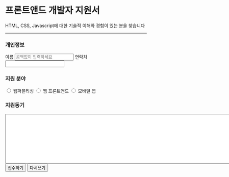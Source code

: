 <!DOCTYPE html>
<html lang="en">

<head>
  <meta charset="UTF-8">
  <meta name="viewport" content="width=device-width, initial-scale=1.0">
  <title> Read Me 연습 페이지 </title>
</head>

<body>
  <div style=" margin: 30px;">
    <h1>프론트앤드 개발자 지원서</h1>
    <p>HTML, CSS, Javascript에 대한 기술적 이해와 경험이 있는 분을 찾습니다</p>
    <hr>
    <div>
      <h3>개인정보</h3>
      <label for="name">이름</label>
      <input type="text" name="" id="name" placeholder="공백없이 입력하세요">
      <label for="phone">연락처</label>
      <input type="text" name="" id="phone">
    </div>
    <div>
      <h3>지원 분야</h3>
      <input type="radio" id="web" name="type" value="web">
      <label for="web">웹퍼블리싱</label>
      <input type="radio" id="front" name="type" value="front">
      <label for="front">웹 프론트앤드</label>
      <input type="radio" id="mo" name="type" value="mo">
      <label for="mo">모바일 앱</label>
    </div>
    <div>
      <h3>지원동기</h3>
      <textarea name="" id="" cols="100" rows="10"></textarea>
      <br>
      <input type="submit" value="접수하기">
      <input type="reset" value="다시쓰기">
    </div>
  </div>
</body>

</html>

